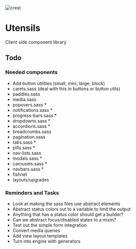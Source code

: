 
![crest](https://secure.gravatar.com/avatar/aa8ea677b07f626479fd280049b0e19f?s=75)

# Utensils
Client side component library

## Todo

### Needed components
- Add button utilities (small, mini, large, block)
- carets.sass (deal with this in buttons or button utils)
- paddles.sass
- media.sass
- popovers.sass *
- notifications.sass *
- progress-bars.sass *
- dropdowns.sass *
- accordions.sass *
- breadcrumbs.sass
- pagination.sass
- tabs.sass *
- pills.sass *
- nav-lists.sass
- modals.sass *
- carousels.sass *
- navbars.sass *
- fishnet
- layouts/upgrades

### Reminders and Tasks
- Look at making the sass files use abstract elements
- Abstract status colors out to a variable to limit the output
- Anything that has a status color should get a builder?
- Can we abstract focus/disabled states to a mixin?
- Test out the simple form integration
- Convert media queries
- Add view layout templates
- Turn into engine with generators

